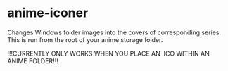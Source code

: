anime-iconer
============

Changes Windows folder images into the covers of corresponding series.
This is run from the root of your anime storage folder.

!!!CURRENTLY ONLY WORKS WHEN YOU PLACE AN .ICO WITHIN AN ANIME FOLDER!!!

